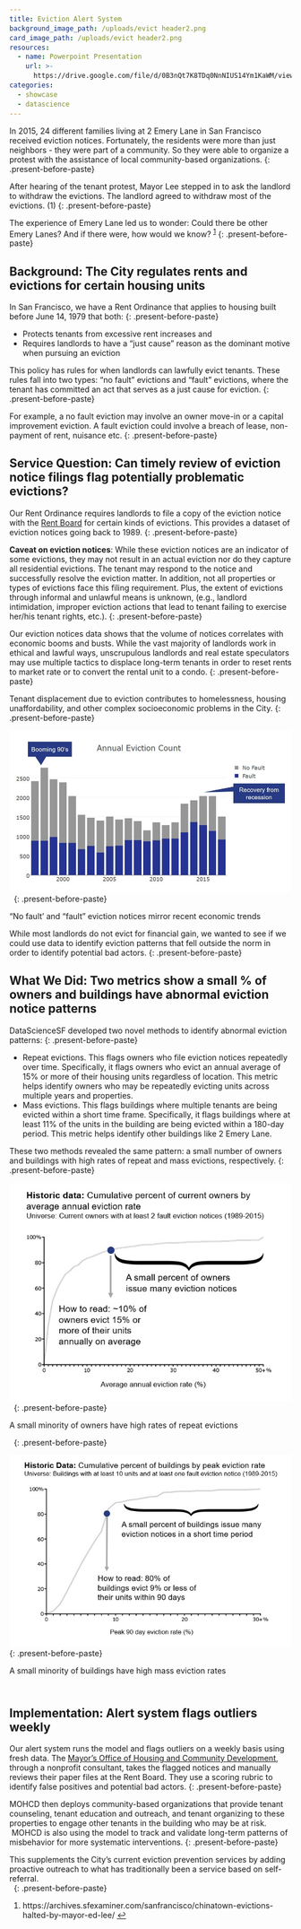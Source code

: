 ```yaml
---
title: Eviction Alert System
background_image_path: /uploads/evict header2.png
card_image_path: /uploads/evict header2.png
resources:
  - name: Powerpoint Presentation
    url: >-
      https://drive.google.com/file/d/0B3nQt7K8TDq0NnNIUS14Ym1KaWM/view?usp=sharing
categories:
  - showcase
  - datascience
---
```



In 2015, 24 different families living at 2 Emery Lane in San Francisco received eviction notices. Fortunately, the residents were more than just neighbors - they were part of a community. So they were able to organize a protest with the assistance of local community-based organizations.
{: .present-before-paste}

After hearing of the tenant protest, Mayor Lee stepped in to ask the landlord to withdraw the evictions. The landlord agreed to withdraw most of the evictions. (1)
{: .present-before-paste}

The experience of Emery Lane led us to wonder: Could there be other Emery Lanes? And if there were, how would we know? <sup id="fnref:1"><a class="footnote" href="#fn:1">1</a></sup>
{: .present-before-paste}

## Background: The City regulates rents and evictions for certain housing units

In San Francisco, we have a Rent Ordinance that applies to housing built before June 14, 1979 that both:
{: .present-before-paste}

* Protects tenants from excessive rent increases and
* Requires landlords to have a “just cause” reason as the dominant motive when pursuing an eviction

This policy has rules for when landlords can lawfully evict tenants. These rules fall into two types: “no fault” evictions and “fault” evictions, where the tenant has committed an act that serves as a just cause for eviction.
{: .present-before-paste}

For example, a no fault eviction may involve an owner move-in or a capital improvement eviction. A fault eviction could involve a breach of lease, non-payment of rent, nuisance etc.
{: .present-before-paste}

## Service Question: Can timely review of eviction notice filings flag potentially problematic evictions?

Our Rent Ordinance requires landlords to file a copy of the eviction notice with the [Rent Board](sfrb.org) for certain kinds of evictions. This provides a dataset of eviction notices going back to 1989.
{: .present-before-paste}

**Caveat on eviction notices**: While these eviction notices are an indicator of some evictions, they may not result in an actual eviction nor do they capture all residential evictions. The tenant may respond to the notice and successfully resolve the eviction matter. In addition, not all properties or types of evictions face this filing requirement. Plus, the extent of evictions through informal and unlawful means is unknown, (e.g., landlord intimidation, improper eviction actions that lead to tenant failing to exercise her/his tenant rights, etc.).
{: .present-before-paste}

Our eviction notices data shows that the volume of notices correlates with economic booms and busts. While the vast majority of landlords work in ethical and lawful ways, unscrupulous landlords and real estate speculators may use multiple tactics to displace long-term tenants in order to reset rents to market rate or to convert the rental unit to a condo.
{: .present-before-paste}

Tenant displacement due to eviction contributes to homelessness, housing unaffordability, and other complex socioeconomic problems in the City.
{: .present-before-paste}

![](/uploads/versions/evict-chart---no-fault-fault---x----990-568x---.jpg)&nbsp;
{: .present-before-paste}

<figcaption>&ldquo;No fault&rsquo; and &ldquo;fault&rdquo; eviction notices mirror recent economic trends</figcaption>

While most landlords do not evict for financial gain, we wanted to see if we could use data to identify eviction patterns that fell outside the norm in order to identify potential bad actors.
{: .present-before-paste}

## What We Did: Two metrics show a small % of owners and buildings have abnormal eviction notice patterns

DataScienceSF developed two novel methods to identify abnormal eviction patterns:
{: .present-before-paste}

* Repeat evictions. This flags owners who file eviction notices repeatedly over time. Specifically, it flags owners who evict an annual average of 15% or more of their housing units regardless of location. This metric helps identify owners who may be repeatedly evicting units across multiple years and properties.
* Mass evictions. This flags buildings where multiple tenants are being evicted within a short time frame. Specifically, it flags buildings where at least 11% of the units in the building are being evicted within a 180-day period. This metric helps identify other buildings like 2 Emery Lane.

These two methods revealed the same pattern: a small number of owners and buildings with high rates of repeat and mass evictions, respectively.
{: .present-before-paste}

![](/uploads/versions/evict-chart---small-percent-owner---x----666-516x---.jpg)&nbsp;
{: .present-before-paste}

<figcaption>A small minority of owners have high rates of repeat evictions</figcaption>

&nbsp;
{: .present-before-paste}

![](/uploads/versions/evict-chart---small-percent-buildings---x----760-516x---.jpg)
{: .present-before-paste}

<figcaption>A small minority of buildings have high mass eviction rates</figcaption>

## <br>Implementation: Alert system flags outliers weekly

Our alert system runs the model and flags outliers on a weekly basis using fresh data. The [Mayor’s Office of Housing and Community Development](http://sfmohcd.org/), through a nonprofit consultant, takes the flagged notices and manually reviews their paper files at the Rent Board. They use a scoring rubric to identify false positives and potential bad actors.
{: .present-before-paste}

MOHCD then deploys community-based organizations that provide tenant counseling, tenant education and outreach, and tenant organizing to these properties to engage other tenants in the building who may be at risk. &nbsp;MOHCD is also using the model to track and validate long-term patterns of misbehavior for more systematic interventions.
{: .present-before-paste}

This supplements the City’s current eviction prevention services by adding proactive outreach to what has traditionally been a service based on self-referral.<br>&nbsp;
{: .present-before-paste}

<div class="footnotes"><ol><li id="fn:1"><p class="present-before-paste">https://archives.sfexaminer.com/sanfrancisco/chinatown-evictions-halted-by-mayor-ed-lee/ <a class="reversefootnote" href="#fnref:1">↩</a></p></li></ol></div>
